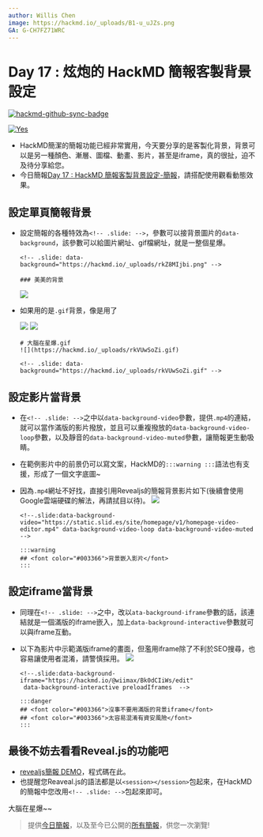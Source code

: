 ```yaml
---
author: Willis Chen
image: https://hackmd.io/_uploads/B1-u_uJZs.png
GA: G-CH7FZ71WRC
---
```


# Day 17 : 炫炮的 HackMD 簡報客製背景設定

[![hackmd-github-sync-badge](https://hackmd.io/hu8kWLv5SeGSTfVRqx29UA/badge)](https://hackmd.io/hu8kWLv5SeGSTfVRqx29UA)


[![Yes](https://img.youtube.com/vi/GYZH8LB_ees/0.jpg)](https://www.youtube.com/watch?v=GYZH8LB_ees)

- HackMD簡潔的簡報功能已經非常實用，今天要分享的是客製化背景，背景可以是另一種顏色、漸層、圖檔、動畫、影片，甚至是iframe，真的很扯，迫不及待分享給您。
- 今日簡報[Day 17 : HackMD 簡報客製背景設定-簡報](https://hackmd.io/@wiimax/intro-hackmd-17)，請搭配使用觀看動態效果。


## 設定單頁簡報背景  

- 設定簡報的各種特效為`<!-- .slide: -->`，參數可以接背景圖片的`data-background`，該參數可以給圖片網址、gif檔網址，就是一整個星爆。

    ```
    <!-- .slide: data-background="https://hackmd.io/_uploads/rkZ8MIjbi.png" -->

    ### 美美的背景
    ```
    ![](https://hackmd.io/_uploads/r1vYxkyzj.png)

- 如果用的是`.gif`背景，像是用了
  
  ![](https://hackmd.io/_uploads/rkVUwSoZi.gif)
  ![](https://hackmd.io/_uploads/SJq0ekkzj.png)

    ```
    # 大腦在星爆.gif
    ![](https://hackmd.io/_uploads/rkVUwSoZi.gif)

    <!-- .slide: data-background="https://hackmd.io/_uploads/rkVUwSoZi.gif" -->
    ```

## 設定影片當背景
- 在`<!-- .slide: -->`之中以`data-background-video`參數，提供`.mp4`的連結，就可以當作滿版的影片撥放，並且可以重複撥放的`data-background-video-loop`參數，以及靜音的`data-background-video-muted`參數，讓簡報更生動吸睛。
- 在範例影片中的前景仍可以寫文案，HackMD的`:::warning :::`語法也有支援，形成了一個文字底圖~
- 因為`.mp4`網址不好找，直接引用Revealjs的簡報背景影片如下(後續會使用Google雲端硬碟的解法，再請拭目以待)。
    ![](https://hackmd.io/_uploads/HyBwGyyzj.png)

    ```
    <!--.slide:data-background-video="https://static.slid.es/site/homepage/v1/homepage-video-editor.mp4" data-background-video-loop data-background-video-muted  -->

    :::warning
    ## <font color="#003366">背景嵌入影片</font>
    :::
    ```

## 設定iframe當背景
- 同理在`<!-- .slide: -->`之中，改以`ata-background-iframe`參數的話，該連結就是一個滿版的iframe嵌入，加上`data-background-interactive`參數就可以與iframe互動。
- 以下為影片中示範滿版iframe的畫面，但濫用iframe除了不利於SEO搜尋，也容易讓使用者混淆，請警慎採用。
    ![](https://hackmd.io/_uploads/HyEhmykfj.png)

    ```
    <!--.slide:data-background-iframe="https://hackmd.io/@wiimax/Bk0dCIiWs/edit"
     data-background-interactive preloadIframes  -->

    :::danger
    ## <font color="#003366">沒事不要用滿版的背景iframe</font>
    ## <font color="#003366">太容易混淆有資安風險</font>
    :::
    ```

## 最後不妨去看看Reveal.js的功能吧
- [revealjs簡報 DEMO](https://revealjs.com/demo/?parallaxBackgroundImage=https%3A%2F%2Fs3.amazonaws.com%2Fhakim-static%2Freveal-js%2Freveal-parallax-1.jpg&parallaxBackgroundSize=2100px%20900px)，程式碼在此。
- 也提醒您Reaveal.js的語法都是以`<session></session>`包起來，在HackMD的簡報中您改用`<!-- .slide: -->`包起來即可。


大腦在星爆~~

> 提供[今日簡報](https://hackmd.io/@wiimax/intro-hackmd-17)，以及至今已公開的[所有簡報](https://hackmd.io/@wiimax/intro-hackmd-slides)，供您一次瀏覽!
